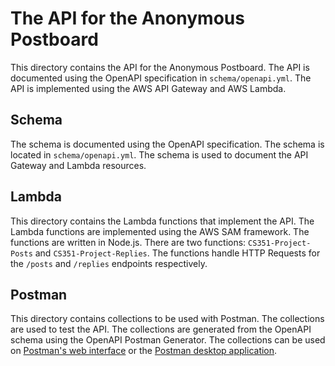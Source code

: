 # The API for the Anonymous Postboard

This directory contains the API for the Anonymous Postboard. The API is documented using the OpenAPI specification in `schema/openapi.yml`. The API is implemented using the AWS API Gateway and AWS Lambda.

## Schema

The schema is documented using the OpenAPI specification. The schema is located in `schema/openapi.yml`. The schema is used to document the API Gateway and Lambda resources.

## Lambda

This directory contains the Lambda functions that implement the API. The Lambda functions are implemented using the AWS SAM framework. The functions are written in Node.js. There are two functions: `CS351-Project-Posts` and `CS351-Project-Replies`. The functions handle HTTP Requests for the `/posts` and `/replies` endpoints respectively.

## Postman

This directory contains collections to be used with Postman. The collections are used to test the API. The collections are generated from the OpenAPI schema using the OpenAPI Postman Generator. The collections can be used on [Postman's web interface](https://www.postman.com/) or the [Postman desktop application](https://www.postman.com/downloads/).
